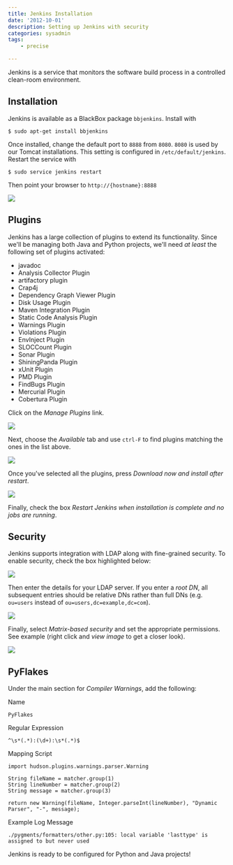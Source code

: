 ```yaml
---
title: Jenkins Installation
date: '2012-10-01'
description: Setting up Jenkins with security
categories: sysadmin
tags:
    - precise

---
```


Jenkins is a service that monitors the software build process in a controlled clean-room environment. 

## Installation

Jenkins is available as a BlackBox package `bbjenkins`. Install with 

    $ sudo apt-get install bbjenkins

Once installed, change the default port to `8888` from `8080`. `8080` is used by our Tomcat installations. This setting is configured in `/etc/default/jenkins`. Restart the service with

    $ sudo service jenkins restart

Then point your browser to `http://{hostname}:8888`

<img class="diagram" src="http://dl.dropbox.com/u/59707331/ruhoh/nkabir.ruhoh.com/posts/jenkins-installation/jenkins-001.png" />

## Plugins

Jenkins has a large collection of plugins to extend its functionality. Since we'll be managing both Java and Python projects, we'll need _at least_ the following set of plugins activated:

* javadoc
* Analysis Collector Plugin
* artifactory plugin
* Crap4j
* Dependency Graph Viewer Plugin
* Disk Usage Plugin
* Maven Integration Plugin
* Static Code Analysis Plugin
* Warnings Plugin
* Violations Plugin
* EnvInject Plugin
* SLOCCount Plugin
* Sonar Plugin
* ShiningPanda Plugin
* xUnit Plugin
* PMD Plugin
* FindBugs Plugin
* Mercurial Plugin
* Cobertura Plugin

Click on the _Manage Plugins_ link.

<img class="diagram" src="http://dl.dropbox.com/u/59707331/ruhoh/nkabir.ruhoh.com/posts/jenkins-installation/jenkins-002.png" />

Next, choose the _Available_ tab and use `ctrl-F` to find plugins matching the ones in the list above.

<img class="diagram" src="http://dl.dropbox.com/u/59707331/ruhoh/nkabir.ruhoh.com/posts/jenkins-installation/jenkins-003.png" />

Once you've selected all the plugins, press _Download now and install after restart_.

<img class="diagram" src="http://dl.dropbox.com/u/59707331/ruhoh/nkabir.ruhoh.com/posts/jenkins-installation/jenkins-004.png" />

Finally, check the box _Restart Jenkins when installation is complete and no jobs are running_.

## Security

Jenkins supports integration with LDAP along with fine-grained security. To enable security, check the box highlighted below:

<img class="diagram" src="http://dl.dropbox.com/u/59707331/ruhoh/nkabir.ruhoh.com/posts/jenkins-installation/jenkins-005.png" />

Then enter the details for your LDAP server. If you enter a _root DN_, all subsequent entries should be relative DNs rather than full DNs (e.g. `ou=users` instead of `ou=users,dc=example,dc=com`).

<img class="diagram" src="http://dl.dropbox.com/u/59707331/ruhoh/nkabir.ruhoh.com/posts/jenkins-installation/jenkins-006.png" />

Finally, select _Matrix-based security_ and set the appropriate permissions. See example (right click and _view image_ to get a closer look).

<img class="diagram" src="http://dl.dropbox.com/u/59707331/ruhoh/nkabir.ruhoh.com/posts/jenkins-installation/jenkins-security-001.png" />

## PyFlakes

Under the main section for _Compiler Warnings_, add the following:

Name

    PyFlakes

Regular Expression

    ^\s*(.*):(\d+):\s*(.*)$

Mapping Script

    import hudson.plugins.warnings.parser.Warning

    String fileName = matcher.group(1)
    String lineNumber = matcher.group(2)
    String message = matcher.group(3)

    return new Warning(fileName, Integer.parseInt(lineNumber), "Dynamic Parser", "-", message);

Example Log Message

    ./pygments/formatters/other.py:105: local variable 'lasttype' is assigned to but never used

<div class="alert alert-success">
Jenkins is ready to be configured for Python and Java projects!
</div>

